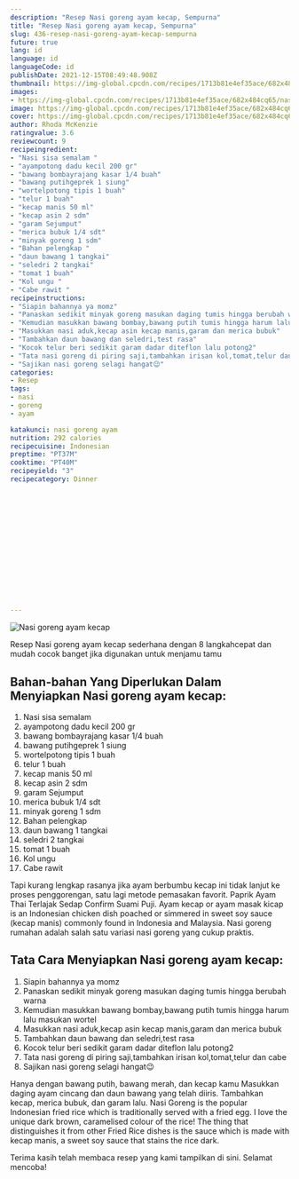 ```yaml
---
description: "Resep Nasi goreng ayam kecap, Sempurna"
title: "Resep Nasi goreng ayam kecap, Sempurna"
slug: 436-resep-nasi-goreng-ayam-kecap-sempurna
future: true
lang: id
language: id
languageCode: id
publishDate: 2021-12-15T08:49:48.908Z 
thumbnail: https://img-global.cpcdn.com/recipes/1713b81e4ef35ace/682x484cq65/nasi-goreng-ayam-kecap-foto-resep-utama.webp
images:
- https://img-global.cpcdn.com/recipes/1713b81e4ef35ace/682x484cq65/nasi-goreng-ayam-kecap-foto-resep-utama.webp
image: https://img-global.cpcdn.com/recipes/1713b81e4ef35ace/682x484cq65/nasi-goreng-ayam-kecap-foto-resep-utama.webp
cover: https://img-global.cpcdn.com/recipes/1713b81e4ef35ace/682x484cq65/nasi-goreng-ayam-kecap-foto-resep-utama.webp
author: Rhoda McKenzie
ratingvalue: 3.6
reviewcount: 9
recipeingredient:
- "Nasi sisa semalam "
- "ayampotong dadu kecil 200 gr"
- "bawang bombayrajang kasar 1/4 buah"
- "bawang putihgeprek 1 siung"
- "wortelpotong tipis 1 buah"
- "telur 1 buah"
- "kecap manis 50 ml"
- "kecap asin 2 sdm"
- "garam Sejumput"
- "merica bubuk 1/4 sdt"
- "minyak goreng 1 sdm"
- "Bahan pelengkap "
- "daun bawang 1 tangkai"
- "seledri 2 tangkai"
- "tomat 1 buah"
- "Kol ungu "
- "Cabe rawit "
recipeinstructions:
- "Siapin bahannya ya momz"
- "Panaskan sedikit minyak goreng masukan daging tumis hingga berubah warna"
- "Kemudian masukkan bawang bombay,bawang putih tumis hingga harum lalu masukan wortel"
- "Masukkan nasi aduk,kecap asin kecap manis,garam dan merica bubuk"
- "Tambahkan daun bawang dan seledri,test rasa"
- "Kocok telur beri sedikit garam dadar diteflon lalu potong2"
- "Tata nasi goreng di piring saji,tambahkan irisan kol,tomat,telur dan cabe"
- "Sajikan nasi goreng selagi hangat😉"
categories:
- Resep
tags:
- nasi
- goreng
- ayam

katakunci: nasi goreng ayam 
nutrition: 292 calories
recipecuisine: Indonesian
preptime: "PT37M"
cooktime: "PT40M"
recipeyield: "3"
recipecategory: Dinner


     
    
    
    
    
    
    
    
    
    
    
      
    
---
```



![Nasi goreng ayam kecap](https://img-global.cpcdn.com/recipes/1713b81e4ef35ace/682x484cq65/nasi-goreng-ayam-kecap-foto-resep-utama.webp)

Resep Nasi goreng ayam kecap  sederhana dengan 8 langkahcepat dan mudah cocok banget jika digunakan untuk menjamu tamu

<!--inarticleads1-->

## Bahan-bahan Yang Diperlukan Dalam Menyiapkan Nasi goreng ayam kecap:

1. Nasi sisa semalam 
1. ayampotong dadu kecil 200 gr
1. bawang bombayrajang kasar 1/4 buah
1. bawang putihgeprek 1 siung
1. wortelpotong tipis 1 buah
1. telur 1 buah
1. kecap manis 50 ml
1. kecap asin 2 sdm
1. garam Sejumput
1. merica bubuk 1/4 sdt
1. minyak goreng 1 sdm
1. Bahan pelengkap 
1. daun bawang 1 tangkai
1. seledri 2 tangkai
1. tomat 1 buah
1. Kol ungu 
1. Cabe rawit 

Tapi kurang lengkap rasanya jika ayam berbumbu kecap ini tidak lanjut ke proses penggorengan, satu lagi metode pemasakan favorit. Paprik Ayam Thai Terlajak Sedap Confirm Suami Puji. Ayam kecap or ayam masak kicap is an Indonesian chicken dish poached or simmered in sweet soy sauce (kecap manis) commonly found in Indonesia and Malaysia. Nasi goreng rumahan adalah salah satu variasi nasi goreng yang cukup praktis. 

<!--inarticleads2-->

## Tata Cara Menyiapkan Nasi goreng ayam kecap:

1. Siapin bahannya ya momz
1. Panaskan sedikit minyak goreng masukan daging tumis hingga berubah warna
1. Kemudian masukkan bawang bombay,bawang putih tumis hingga harum lalu masukan wortel
1. Masukkan nasi aduk,kecap asin kecap manis,garam dan merica bubuk
1. Tambahkan daun bawang dan seledri,test rasa
1. Kocok telur beri sedikit garam dadar diteflon lalu potong2
1. Tata nasi goreng di piring saji,tambahkan irisan kol,tomat,telur dan cabe
1. Sajikan nasi goreng selagi hangat😉


Hanya dengan bawang putih, bawang merah, dan kecap kamu Masukkan daging ayam cincang dan daun bawang yang telah diiris. Tambahkan kecap, merica bubuk, dan garam lalu. Nasi Goreng is the popular Indonesian fried rice which is traditionally served with a fried egg. I love the unique dark brown, caramelised colour of the rice! The thing that distinguishes it from other Fried Rice dishes is the sauce which is made with kecap manis, a sweet soy sauce that stains the rice dark. 

Terima kasih telah membaca resep yang kami tampilkan di sini. Selamat mencoba!
